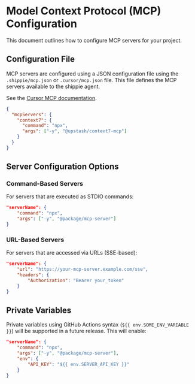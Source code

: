 # Model Context Protocol (MCP) Configuration

This document outlines how to configure MCP servers for your project.

## Configuration File

MCP servers are configured using a JSON configuration file using the `.shippie/mcp.json` or `.cursor/mcp.json` file. This file defines the MCP servers available to the shippie agent.

See the [Cursor MCP documentation](https://docs.cursor.com/context/model-context-protocol).

```json
{
  "mcpServers": {
    "context7": {
      "command": "npx",
      "args": ["-y", "@upstash/context7-mcp"]
    }
  }
}
```

## Server Configuration Options

### Command-Based Servers

For servers that are executed as STDIO commands:

```json
"serverName": {
    "command": "npx",
    "args": ["-y", "@package/mcp-server"]
}
```

### URL-Based Servers

For servers that are accessed via URLs (SSE-based):

```json
"serverName": {
    "url": "https://your-mcp-server.example.com/sse",
    "headers": {
        "Authorization": "Bearer your_token"
    }
}
```

## Private Variables

Private variables using GitHub Actions syntax (`${{ env.SOME_ENV_VARIABLE }}`) will be supported in a future release. This will enable:

```json
"serverName": {
    "command": "npx",
    "args": ["-y", "@package/mcp-server"],
    "env": {
        "API_KEY": "${{ env.SERVER_API_KEY }}"
    }
}
```

